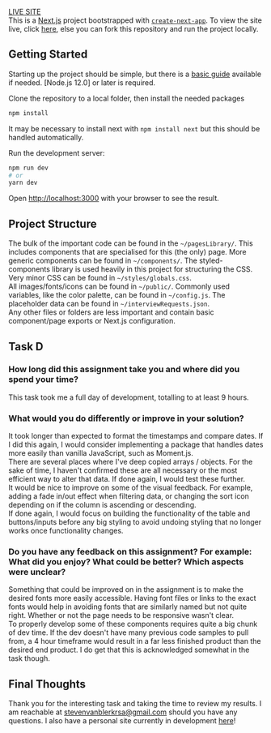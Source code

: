 [LIVE SITE](https://technical-assignment-ljhiwldtc-stevenvanblerk.vercel.app/)  
This is a [Next.js](https://nextjs.org/) project bootstrapped with [`create-next-app`](https://github.com/vercel/next.js/tree/canary/packages/create-next-app).
To view the site live, click [here](https://technical-assignment-ljhiwldtc-stevenvanblerk.vercel.app/), else you can fork this repository and run the project locally.

## Getting Started
Starting up the project should be simple, but there is a [basic guide](https://nextjs.org/docs) available if needed.
[Node.js 12.0] or later is required.

Clone the repository to a local folder, then install the needed packages
```bash
npm install
```
It may be necessary to install next with ```npm install next``` but this should be handled automatically.

Run the development server:
```bash
npm run dev
# or
yarn dev
```
Open [http://localhost:3000](http://localhost:3000) with your browser to see the result.

## Project Structure
The bulk of the important code can be found in the ```~/pagesLibrary/```. This includes components that are specialised for this (the only) page. More generic components can be found in ```~/components/```. The styled-components library is used heavily in this project for structuring the CSS. Very minor CSS can be found in ```~/styles/globals.css```.  
All images/fonts/icons can be found in ```~/public/```. Commonly used variables, like the color palette, can be found in ```~/config.js```. The placeholder data can be found in ```~/interviewRequests.json```.  
Any other files or folders are less important and contain basic component/page exports or Next.js configuration. 
## Task D
### How long did this assignment take you and where did you spend your time?
This task took me a full day of development, totalling to at least 9 hours.
### What would you do differently or improve in your solution?
It took longer than expected to format the timestamps and compare dates. If I did this again, I would consider implementing a package that handles dates more easily than vanilla JavaScript, such as Moment.js.  
There are several places where I've deep copied arrays / objects. For the sake of time, I haven't confirmed these are all necessary or the most efficient way to alter that data. If done again, I would test these further.  
It would be nice to improve on some of the visual feedback. For example, adding a fade in/out effect when filtering data, or changing the sort icon depending on if the column is ascending or descending.  
If done again, I would focus on building the functionality of the table and buttons/inputs before any big styling to avoid undoing styling that no longer works once functionality changes.
### Do you have any feedback on this assignment? For example: What did you enjoy? What could be better? Which aspects were unclear?
Something that could be improved on in the assignment is to make the desired fonts more easily accessible. Having font files or links to the exact fonts would help in avoiding fonts that are similarly named but not quite right.
Whether or not the page needs to be responsive wasn't clear.  
To properly develop some of these components requires quite a big chunk of dev time. If the dev doesn't have many previous code samples to pull from, a 4 hour timeframe would result in a far less finished product than the desired end product. I do get that this is acknowledged somewhat in the task though.

## Final Thoughts
Thank you for the interesting task and taking the time to review my results. I am reachable at [stevenvanblerkrsa@gmail.com](mailto:stevenvanblerkrsa@gmail.com) should you have any questions. I also have a personal site currently in development [here](https://personal-portfolio-snowy.vercel.app/)!

